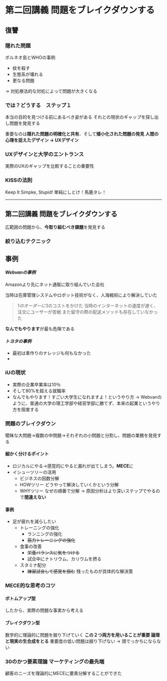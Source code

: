 # 第二回講義 問題をブレイクダウンする

## 復讐

###  隠れた問題
ボルネオ島とWHOの事例

- 蚊を殺す
- 生態系が壊れる
- 更なる問題

-> 対処療法的な対処によって問題が大きくなる

###  では？どうする　ステップ１
本当の目的を見つける前にあるべき姿がある
それとの現状のギャップを探し出し問題を発見する

重要なのは**隠れた問題の明確化と共有**、そして**矮小化された問題の発見**
**人間の心理を捉えたデザイン → UXデザイン**

### UXデザインと大学のエントランス
実際のUXのギャップを比較することの重要性

### KISSの法則
Keep It Simpke, Stupid!
単純にしとけ！馬鹿タレ！

***

## 第二回講義 問題をブレイクダウンする
広範囲の問題から、**今取り組むべき課題**を発見する

### 絞り込むテクニック

## **事例**
#### *Webvanの事例*
Amazonより先にネット通販に取り組んでいた会社

当時は在庫管理システムやロボット技術がなく、人海戦術により解決していた
> 1$のオーダーに3$のコストをかけた
> 当時のインターネットの速度が遅く、注文にユーザーが苦戦
> また留守の際の配送メソッドも存在していなかった

**なんでもやります**が最も危険である

#### *トヨタの事例*
- 最初は車作りのナレッジも何もなかった
- 

### iUの現状
- 実際の企業卒業率は10％
- そして80%を超える就職率
- なんでもやります！すごい大学生になれますよ！というやり方
-> Webvanのように、普通の大学の理工学部や経営学部に勝てず、本来の起業というやり方を阻害する

### 問題のブレイクダウン
曖昧な大問題->複数の中問題->それぞれの小問題と分割し、問題の業務を発見する


#### 細かく分けるポイント
- ロジカルにやる->感覚的にやると漏れが出てしまう。**MECE**に
- イシューツリーの活用
    - ビジネスの因数分解
    - HOWツリー どうやって解決していくかという分解
    - WHYツリー なぜの順番で分解 -> 原因分析はより深いステップでやるので**間違えない**

#### 事例
- 足が疲れを減らしたい
    - トレーニングの強化
        - ランニングの強化
        - ~~筋力トレーニングの強化~~
    - 食事の改善
        - ~~栄養バランスに気をつける~~
        - 試合中にナトリウム、カリウムを摂る
    - スタミナ配分
        - ~~練習試合して感覚を掴む~~
残ったものが具体的な解決策

### MECE的な思考のコツ
#### ボトムアップ型
したから、実際の問題な事実から考える
#### ブレイクダウン型
数学的に理論的に問題を掘り下げていく
**この２つ両方を用いることが重要 論理と現実の生合成をとる**
重要度の低い問題は掘り下げない -> 頭でっかちにならない

### 30のかつ要素理論 **マーケティングの最先端**
顧客のニーズを理論的にMECEに要素分解することができた
